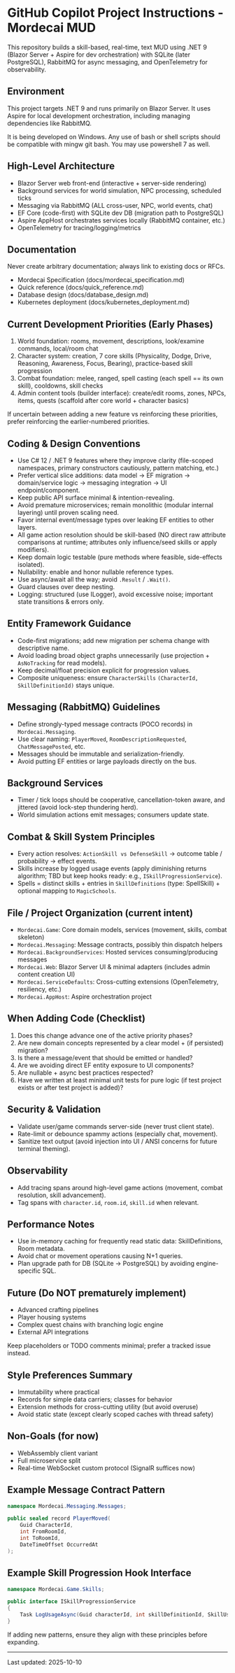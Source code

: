 # GitHub Copilot Project Instructions - Mordecai MUD

This repository builds a skill-based, real-time, text MUD using .NET 9 (Blazor Server + Aspire for dev orchestration) with SQLite (later PostgreSQL), RabbitMQ for async messaging, and OpenTelemetry for observability.

## Environment

This project targets .NET 9 and runs primarily on Blazor Server. It uses Aspire for local development orchestration, including managing dependencies like RabbitMQ.

It is being developed on Windows. Any use of bash or shell scripts should be compatible with mingw git bash. You may use powershell 7 as well.

## High-Level Architecture
- Blazor Server web front-end (interactive + server-side rendering)
- Background services for world simulation, NPC processing, scheduled ticks
- Messaging via RabbitMQ (ALL cross-user, NPC, world events, chat)
- EF Core (code-first) with SQLite dev DB (migration path to PostgreSQL)
- Aspire AppHost orchestrates services locally (RabbitMQ container, etc.)
- OpenTelemetry for tracing/logging/metrics

## Documentation

Never create arbitrary documentation; always link to existing docs or RFCs.

- Mordecai Specification (docs/mordecai_specification.md)
- Quick reference (docs/quick_reference.md)
- Database design (docs/database_design.md)
- Kubernetes deployment (docs/kubernetes_deployment.md)

## Current Development Priorities (Early Phases)
1. World foundation: rooms, movement, descriptions, look/examine commands, local/room chat
2. Character system: creation, 7 core skills (Physicality, Dodge, Drive, Reasoning, Awareness, Focus, Bearing), practice-based skill progression
3. Combat foundation: melee, ranged, spell casting (each spell == its own skill), cooldowns, skill checks
4. Admin content tools (builder interface): create/edit rooms, zones, NPCs, items, quests (scaffold after core world + character basics)

If uncertain between adding a new feature vs reinforcing these priorities, prefer reinforcing the earlier-numbered priorities.

## Coding & Design Conventions
- Use C# 12 / .NET 9 features where they improve clarity (file-scoped namespaces, primary constructors cautiously, pattern matching, etc.)
- Prefer vertical slice additions: data model -> EF migration -> domain/service logic -> messaging integration -> UI endpoint/component.
- Keep public API surface minimal & intention-revealing.
- Avoid premature microservices; remain monolithic (modular internal layering) until proven scaling need.
- Favor internal event/message types over leaking EF entities to other layers.
- All game action resolution should be skill-based (NO direct raw attribute comparisons at runtime; attributes only influence/seed skills or apply modifiers).
- Keep domain logic testable (pure methods where feasible, side-effects isolated).
- Nullability: enable and honor nullable reference types.
- Use async/await all the way; avoid `.Result` / `.Wait()`.
- Guard clauses over deep nesting.
- Logging: structured (use ILogger<T>), avoid excessive noise; important state transitions & errors only.

## Entity Framework Guidance
- Code-first migrations; add new migration per schema change with descriptive name.
- Avoid loading broad object graphs unnecessarily (use projection + `AsNoTracking` for read models).
- Keep decimal/float precision explicit for progression values.
- Composite uniqueness: ensure `CharacterSkills` `(CharacterId, SkillDefinitionId)` stays unique.

## Messaging (RabbitMQ) Guidelines
- Define strongly-typed message contracts (POCO records) in `Mordecai.Messaging`.
- Use clear naming: `PlayerMoved`, `RoomDescriptionRequested`, `ChatMessagePosted`, etc.
- Messages should be immutable and serialization-friendly.
- Avoid putting EF entities or large payloads directly on the bus.

## Background Services
- Timer / tick loops should be cooperative, cancellation-token aware, and jittered (avoid lock-step thundering herd).
- World simulation actions emit messages; consumers update state.

## Combat & Skill System Principles
- Every action resolves: `ActionSkill vs DefenseSkill` -> outcome table / probability -> effect events.
- Skills increase by logged usage events (apply diminishing returns algorithm; TBD but keep hooks ready: e.g., `ISkillProgressionService`).
- Spells = distinct skills + entries in `SkillDefinitions` (type: SpellSkill) + optional mapping to `MagicSchools`.

## File / Project Organization (current intent)
- `Mordecai.Game`: Core domain models, services (movement, skills, combat skeleton)
- `Mordecai.Messaging`: Message contracts, possibly thin dispatch helpers
- `Mordecai.BackgroundServices`: Hosted services consuming/producing messages
- `Mordecai.Web`: Blazor Server UI & minimal adapters (includes admin content creation UI)
- `Mordecai.ServiceDefaults`: Cross-cutting extensions (OpenTelemetry, resiliency, etc.)
- `Mordecai.AppHost`: Aspire orchestration project

## When Adding Code (Checklist)
1. Does this change advance one of the active priority phases?
2. Are new domain concepts represented by a clear model + (if persisted) migration?
3. Is there a message/event that should be emitted or handled?
4. Are we avoiding direct EF entity exposure to UI components?
5. Are nullable + async best practices respected?
6. Have we written at least minimal unit tests for pure logic (if test project exists or after test project is added)?

## Security & Validation
- Validate user/game commands server-side (never trust client state).
- Rate-limit or debounce spammy actions (especially chat, movement).
- Sanitize text output (avoid injection into UI / ANSI concerns for future terminal theming).

## Observability
- Add tracing spans around high-level game actions (movement, combat resolution, skill advancement).
- Tag spans with `character.id`, `room.id`, `skill.id` when relevant.

## Performance Notes
- Use in-memory caching for frequently read static data: SkillDefinitions, Room metadata.
- Avoid chat or movement operations causing N+1 queries.
- Plan upgrade path for DB (SQLite -> PostgreSQL) by avoiding engine-specific SQL.

## Future (Do NOT prematurely implement)
- Advanced crafting pipelines
- Player housing systems
- Complex quest chains with branching logic engine
- External API integrations

Keep placeholders or TODO comments minimal; prefer a tracked issue instead.

## Style Preferences Summary
- Immutability where practical
- Records for simple data carriers; classes for behavior
- Extension methods for cross-cutting utility (but avoid overuse)
- Avoid static state (except clearly scoped caches with thread safety)

## Non-Goals (for now)
- WebAssembly client variant
- Full microservice split
- Real-time WebSocket custom protocol (SignalR suffices now)

## Example Message Contract Pattern
```csharp
namespace Mordecai.Messaging.Messages;

public sealed record PlayerMoved(
    Guid CharacterId,
    int FromRoomId,
    int ToRoomId,
    DateTimeOffset OccurredAt
);
```

## Example Skill Progression Hook Interface
```csharp
namespace Mordecai.Game.Skills;

public interface ISkillProgressionService
{
    Task LogUsageAsync(Guid characterId, int skillDefinitionId, SkillUsageType usageType, int baseExperience, CancellationToken ct = default);
}
```

If adding new patterns, ensure they align with these principles before expanding.

---
Last updated: 2025-10-10
